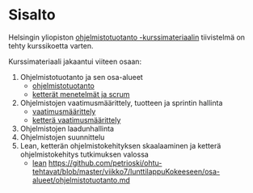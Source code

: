 # Sisalto
Helsingin yliopiston [ohjelmistotuotanto -kurssimateriaalin](https://ohjelmistotuotanto-hy.github.io/) tiivistelmä on tehty kurssikoetta varten.

Kurssimateriaali jakaantui viiteen osaan:
1. Ohjelmistotuotanto ja sen osa-alueet
    * [ohjelmistotuotanto](../viikko7/lunttilappuKokeeseen/osa-alueet/ohjelmistotuotanto.md)
    * [ketterät menetelmät ja scrum](../viikko7/lunttilappuKokeeseen/osa-alueet/scrum.md)
1. Ohjelmistojen vaatimusmäärittely, tuotteen ja sprintin hallinta
    * [vaatimusmäärittely](/osa-alueet/vaatimusmaarittely-yleisesti.md)
    * [ketterä vaatimusmäärittely](/osa-alueet/kettera-vaatimusmaarittely.md)
1. Ohjelmistojen laadunhallinta
1. Ohjelmistojen suunnittelu
1. Lean, ketterän ohjelmistokehityksen skaalaaminen ja ketterä ohjelmistokehitys tutkimuksen valossa
    * [lean](/osa-alueet/lean.md)
https://github.com/petrioski/ohtu-tehtavat/blob/master/viikko7/lunttilappuKokeeseen/osa-alueet/ohjelmistotuotanto.md